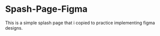 # Spash-Page-Figma
This is a simple splash page that i copied to practice implementing figma designs.
